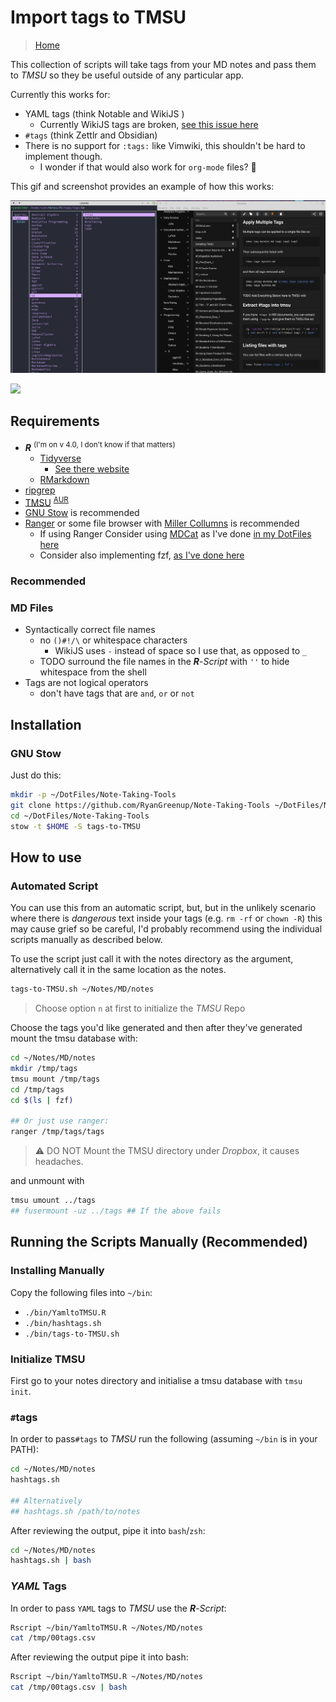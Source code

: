 # Import tags to TMSU

> [Home](../README.md)

This collection of scripts will take tags from your MD notes and pass them to *TMSU* so they be useful outside of any particular app.

Currently this works for:

* YAML tags (think Notable and WikiJS ) 
    * Currently WikiJS tags are broken, [see this issue here](https://github.com/Requarks/wiki/issues/1997)
* `#tags` (think Zettlr and Obsidian) 
* There is no support for `:tags:` like Vimwiki, this shouldn't be hard to implement though.
    * I wonder if that would also work for `org-mode` files? 🤔



This gif and screenshot provides an example of how this works:

![](./media/TMSU-Script.png)

![](./media/Tags-To-Tmsu.gif)

## Requirements

* **_R_** <sup>(I'm on v 4.0, I don't know if that matters)</sup>
  * [Tidyverse](https://cran.r-project.org/web/packages/tidyverse/index.html)
      * [See there website](https://www.tidyverse.org/)
  * [RMarkdown](https://cran.r-project.org/web/packages/rmarkdown/index.html)
* [ripgrep](https://github.com/BurntSushi/ripgrep)
* [TMSU](https://tmsu.org/) <sup> [AUR](https://aur.archlinux.org/packages/tmsu/) </sup>
* [GNU Stow](https://www.gnu.org/software/stow/) is recommended
* [Ranger](https://github.com/ranger/ranger) or some file browser with [Miller Collumns](https://en.wikipedia.org/wiki/Miller_columns) is recommended
    * If using Ranger Consider using [MDCat](https://docs.rs/mdcat/0.18.4/mdcat/) as I've done [in my DotFiles here](https://github.com/RyanGreenup/DotFiles/blob/master/NeoVim/.config/ranger/scope.sh)
    * Consider also implementing fzf, [as I've done here](https://github.com/RyanGreenup/DotFiles/blob/master/NeoVim/.config/ranger/commands.py)

### Recommended

### MD Files

* Syntactically correct file names
    * no `()#!/\` or whitespace characters
        * WikiJS uses `-` instead of space so I use that, as opposed to `_`
    * TODO surround the file names in the **_R_**-*Script* with `''` to hide whitespace from the shell
* Tags are not logical operators
    * don't have tags that are `and`, `or` or `not`

## Installation

### GNU Stow

Just do this:

```bash
mkdir -p ~/DotFiles/Note-Taking-Tools
git clone https://github.com/RyanGreenup/Note-Taking-Tools ~/DotFiles/Note-Taking-Tools
cd ~/DotFiles/Note-Taking-Tools
stow -t $HOME -S tags-to-TMSU
```


## How to use

### Automated Script

You can use this from an automatic script, but, but in the unlikely
scenario where there is *dangerous* text inside your tags (e.g. `rm -rf` or
`chown -R`) this may cause grief so be careful, I'd probably recommend
using the individual scripts manually as described below.

To use the script just call it with the notes directory as the argument,
alternatively call it in the same location as the notes.

```bash
tags-to-TMSU.sh ~/Notes/MD/notes
```
> Choose option `n` at first to initialize the *TMSU* Repo

Choose the tags you'd like generated and then after they've generated mount the tmsu database with:

```bash
cd ~/Notes/MD/notes
mkdir /tmp/tags
tmsu mount /tmp/tags
cd /tmp/tags
cd $(ls | fzf)

## Or just use ranger:
ranger /tmp/tags/tags
```
> :warning: DO NOT Mount the TMSU directory under *Dropbox*, it causes headaches.

and unmount with

```bash
tmsu umount ../tags
## fusermount -uz ../tags ## If the above fails
```

## Running the Scripts Manually (Recommended)

### Installing Manually

Copy the following files into `~/bin`:

* `./bin/YamltoTMSU.R`
* `./bin/hashtags.sh`
* `./bin/tags-to-TMSU.sh`

### Initialize TMSU

First go to your notes directory and initialise a tmsu database with `tmsu init`.

### `#`tags

In order to pass`#tags` to *TMSU* run the following (assuming `~/bin` is in your PATH):

```bash
cd ~/Notes/MD/notes
hashtags.sh

## Alternatively
## hashtags.sh /path/to/notes
```
After reviewing the output, pipe it into `bash`/`zsh`:

```bash
cd ~/Notes/MD/notes
hashtags.sh | bash
```

### *YAML* Tags

In order to pass `YAML` tags to *TMSU* use the **_R_**-*Script*:

```bash
Rscript ~/bin/YamltoTMSU.R ~/Notes/MD/notes
cat /tmp/00tags.csv
```

After reviewing the output pipe it into bash:

```bash
Rscript ~/bin/YamltoTMSU.R ~/Notes/MD/notes
cat /tmp/00tags.csv | bash
```



